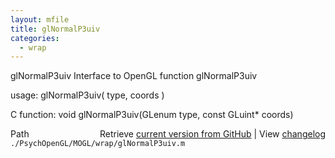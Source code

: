 ```yaml
---
layout: mfile
title: glNormalP3uiv
categories:
  - wrap
---
```


glNormalP3uiv  Interface to OpenGL function glNormalP3uiv

usage:  glNormalP3uiv\( type, coords \)

C function:  void glNormalP3uiv\(GLenum type, const GLuint\* coords\)


<div class="code_header" style="text-align:right;">
  <span style="float:left;">Path&nbsp;&nbsp;</span> <span class="counter">Retrieve <a href=
  "https://raw.github.com/Psychtoolbox-3/Psychtoolbox-3/beta/./PsychOpenGL/MOGL/wrap/glNormalP3uiv.m">current version from GitHub</a> | View <a href=
  "https://github.com/Psychtoolbox-3/Psychtoolbox-3/commits/beta/./PsychOpenGL/MOGL/wrap/glNormalP3uiv.m">changelog</a></span>
</div>
<div class="code">
  <code>./PsychOpenGL/MOGL/wrap/glNormalP3uiv.m</code>
</div>
